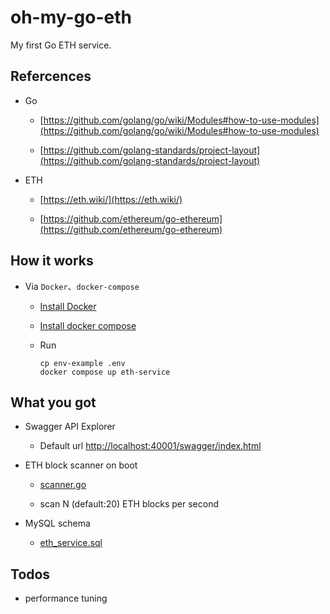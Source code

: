 # oh-my-go-eth

My first Go ETH service.

## Refercences

- Go

  - [https://github.com/golang/go/wiki/Modules#how-to-use-modules](https://github.com/golang/go/wiki/Modules#how-to-use-modules)

  - [https://github.com/golang-standards/project-layout](https://github.com/golang-standards/project-layout)

- ETH

    - [https://eth.wiki/](https://eth.wiki/)

    - [https://github.com/ethereum/go-ethereum](https://github.com/ethereum/go-ethereum)

## How it works

- Via `Docker`、`docker-compose`

  - [Install Docker](https://docs.docker.com/get-started/)

  - [Install docker compose](https://docs.docker.com/compose/install/)

  - Run
    ```
    cp env-example .env
    docker compose up eth-service
    ```

## What you got

- Swagger API Explorer

  - Default url [http://localhost:40001/swagger/index.html](http://localhost:40001/swagger/index.html)

- ETH block scanner on boot

  - [scanner.go](https://github.com/ahdai0718/oh-my-go-eth/blob/master/internal/app/server/eth/scanner.go)

  - scan N (default:20) ETH blocks per second

- MySQL schema

  - [eth_service.sql](https://github.com/ahdai0718/oh-my-go-eth/blob/master/deploy/mysql/sql/eth_service.sql)


## Todos

- performance tuning
